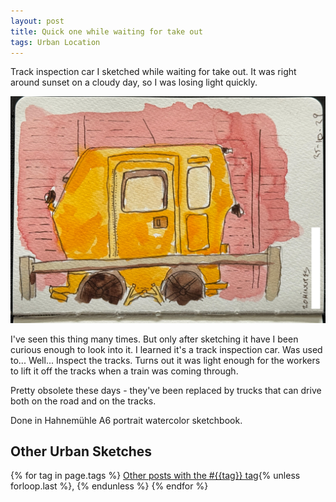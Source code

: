 ```yaml
---
layout: post
title: Quick one while waiting for take out
tags: Urban Location
---
```


Track inspection car I sketched while waiting for take out. It was right around sunset on a cloudy day, so I was losing light quickly.

![Line and wash sketch. A small yellow cabin on wheels, viewed in profile. It has a side door taking up 50% of the side, and a small rectangular port.](/images/mini-train.jpg)

I've seen this thing many times. But only after sketching it have I been curious enough to look into it. I learned it's a track inspection car. Was used to... Well... Inspect the tracks. Turns out it was light enough for the workers to lift it off the tracks when a train was coming through.

Pretty obsolete these days - they've been replaced by trucks that can drive both on the road and on the tracks.

Done in Hahnem&uuml;hle A6 portrait watercolor sketchbook.




## Other Urban Sketches

  {% for tag in page.tags %}
  <a class="post" href="/tag/{{tag}}">Other posts with the #{{tag}} tag</a>{% unless forloop.last %}, {% endunless %}
  {% endfor %}